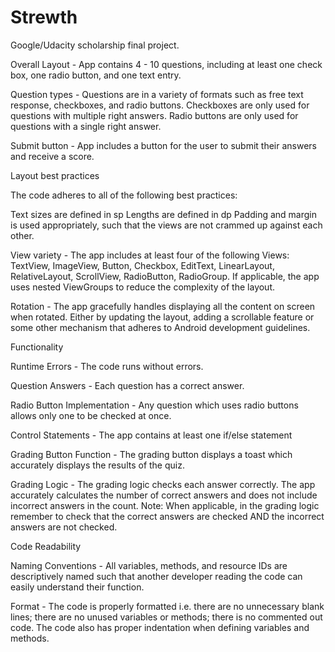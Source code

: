 # Strewth
Google/Udacity scholarship final project.

Overall Layout - App contains 4 - 10 questions, including at least one check box, one radio button, and one text entry.

Question types - Questions are in a variety of formats such as free text response, checkboxes, and radio buttons. Checkboxes are only 
used for questions with multiple right answers. Radio buttons are only used for questions with a single right answer.

Submit button - App includes a button for the user to submit their answers and receive a score.

Layout best practices

The code adheres to all of the following best practices:

Text sizes are defined in sp
Lengths are defined in dp
Padding and margin is used appropriately, such that the views are not crammed up against each other.

View variety - The app includes at least four of the following Views: TextView, ImageView, Button, Checkbox, EditText, LinearLayout, 
RelativeLayout, ScrollView, RadioButton, RadioGroup. If applicable, the app uses nested ViewGroups to reduce the complexity of the 
layout.

Rotation - The app gracefully handles displaying all the content on screen when rotated. Either by updating the layout, adding a 
scrollable feature or some other mechanism that adheres to Android development guidelines.

Functionality

Runtime Errors - The code runs without errors.

Question Answers - Each question has a correct answer.

Radio Button Implementation - Any question which uses radio buttons allows only one to be checked at once.

Control Statements - The app contains at least one if/else statement

Grading Button Function - The grading button displays a toast which accurately displays the results of the quiz.

Grading Logic - The grading logic checks each answer correctly. The app accurately calculates the number of correct answers and does 
not include incorrect answers in the count. Note: When applicable, in the grading logic remember to check that the correct answers 
are checked AND the incorrect answers are not checked.

Code Readability

Naming Conventions - All variables, methods, and resource IDs are descriptively named such that another developer reading the code can 
easily understand their function.

Format - The code is properly formatted i.e. there are no unnecessary blank lines; there are no unused variables or methods; there is no 
commented out code. The code also has proper indentation when defining variables and methods.
